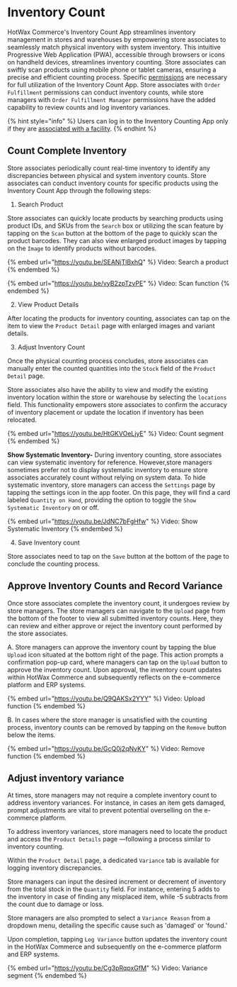 # Inventory Count

HotWax Commerce's Inventory Count App streamlines inventory management in stores and warehouses by empowering store associates to seamlessly match physical inventory with system inventory. This intuitive Progressive Web Application (PWA), accessible through browsers or icons on handheld devices, streamlines inventory counting. Store associates can swiftly scan products using mobile phone or tablet cameras, ensuring a precise and efficient counting process. Specific [permissions](users/manageUser.md) are necessary for full utilization of the Inventory Count App. Store associates with `Order Fulfillment` permissions can conduct inventory counts, while store managers with `Order Fulfillment Manager` permissions have the added capability to review counts and log inventory variances.

{% hint style="info" %}
Users can log in to the Inventory Counting App only if they are [associated with a facility](users/manageUser.md#add-facilities).
{% endhint %}

## Count Complete Inventory

Store associates periodically count real-time inventory to identify any discrepancies between physical and system inventory counts. Store associates can conduct inventory counts for specific products using the Inventory Count App through the following steps:

1. Search Product

Store associates can quickly locate products by searching products using product IDs, and SKUs from the `Search` box or utilizing the scan feature by tapping on the `Scan` button at the bottom of the page to quickly scan the product barcodes. They can also view enlarged product images by tapping on the `Image` to identify products without barcodes.

{% embed url="https://youtu.be/SEANjTlBxhQ" %}
Video: Search a product
{% endembed %}

{% embed url="https://youtu.be/vyB2zpTzvPE" %}
Video: Scan function
{% endembed %}

2. View Product Details

After locating the products for inventory counting, associates can tap on the item to view the `Product Detail` page with enlarged images and variant details.

3. Adjust Inventory Count

Once the physical counting process concludes, store associates can manually enter the counted quantities into the `Stock` field of the `Product Detail` page.

Store associates also have the ability to view and modify the existing inventory location within the store or warehouse by selecting the `locations` field. This functionality empowers store associates to confirm the accuracy of inventory placement or update the location if inventory has been relocated.

{% embed url="https://youtu.be/HtGKVOeLjyE" %}
Video: Count segment
{% endembed %}

**Show Systematic Inventory-** During inventory counting, store associates can view systematic inventory for reference. However,store managers sometimes prefer not to display systematic inventory to ensure store associates accurately count without relying on system data. To hide systematic inventory, store managers can access the `Settings` page by tapping the settings icon in the app footer. On this page, they will find a card labeled `Quantity on Hand`, providing the option to toggle the `Show Systematic Inventory` on or off.

{% embed url="https://youtu.be/JdNC7bFgHfw" %}
Video: Show Systematic Inventory
{% endembed %}

4. Save Inventory count

Store associates need to tap on the `Save` button at the bottom of the page to conclude the counting process.

## Approve Inventory Counts and Record Variance

Once store associates complete the inventory count, it undergoes review by store managers. The store managers can navigate to the `Upload` page from the bottom of the footer to view all submitted inventory counts. Here, they can review and either approve or reject the inventory count performed by the store associates.

A. Store managers can approve the inventory count by tapping the blue `Upload` icon situated at the bottom right of the page. This action prompts a confirmation pop-up card, where managers can tap on the `Upload` button to approve the inventory count. Upon approval, the inventory count updates within HotWax Commerce and subsequently reflects on the e-commerce platform and ERP systems.

{% embed url="https://youtu.be/Q9QAKSx2YYY" %}
Video: Upload function
{% endembed %}

B. In cases where the store manager is unsatisfied with the counting process, inventory counts can be removed by tapping on the `Remove` button below the items.

{% embed url="https://youtu.be/GcQ0j2qNyKY" %}
Video: Remove function
{% endembed %}

## Adjust inventory variance

At times, store managers may not require a complete inventory count to address inventory variances. For instance, in cases an item gets damaged, prompt adjustments are vital to prevent potential overselling on the e-commerce platform.

To address inventory variances, store managers need to locate the product and access the `Product Details` page —following a process similar to inventory counting.

Within the `Product Detail` page, a dedicated `Variance` tab is available for logging inventory discrepancies.

Store managers can input the desired increment or decrement of inventory from the total stock in the `Quantity` field. For instance, entering 5 adds to the inventory in case of finding any misplaced item, while -5 subtracts from the count due to damage or loss.

Store managers are also prompted to select a `Variance Reason` from a dropdown menu, detailing the specific cause such as 'damaged' or 'found.'

Upon completion, tapping `Log Variance` button updates the inventory count in the HotWax Commerce and subsequently on the e-commerce platform and ERP systems.

{% embed url="https://youtu.be/Cg3pRqpxGfM" %}
Video: Variance segment
{% endembed %}
